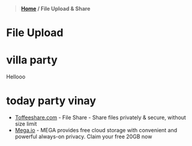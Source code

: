 > **[Home](https://github.com/RakeshKengale/Bookmark)  /  File Upload & Share**
# File Upload
# villa party
Hellooo

# today party vinay

- [Toffeeshare.com](https://toffeeshare.com/) - File Share - Share files privately & secure, without size limit
- [Mega.io](https://mega.io/) - MEGA provides free cloud storage with convenient and powerful always-on privacy. Claim your free 20GB now
